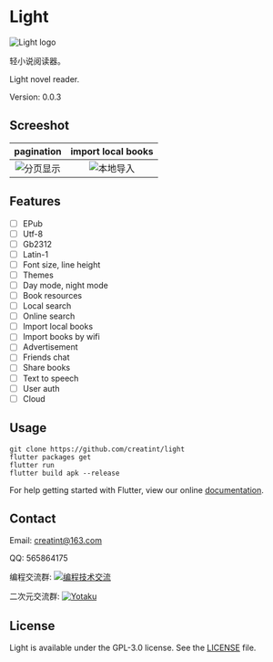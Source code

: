 # Light

![Light logo](https://user-images.githubusercontent.com/17924777/39092072-762deace-4636-11e8-8acd-447a03c7556e.png)

轻小说阅读器。

Light novel reader.

Version: 0.0.3

## Screeshot
pagination | import local books 
:-------------------------:|:-------------------------:
![分页显示](https://user-images.githubusercontent.com/17924777/39093416-24e27484-4652-11e8-9eaa-96b610508d80.gif) | ![本地导入](https://user-images.githubusercontent.com/17924777/39093132-18904792-464d-11e8-9bda-4f30abec0504.gif)

## Features

- [ ] EPub
- [ ] Utf-8
- [ ] Gb2312
- [ ] Latin-1
- [ ] Font size, line height
- [ ] Themes
- [ ] Day mode, night mode
- [ ] Book resources
- [ ] Local search
- [ ] Online search
- [ ] Import local books
- [ ] Import books by wifi
- [ ] Advertisement
- [ ] Friends chat
- [ ] Share books
- [ ] Text to speech
- [ ] User auth
- [ ] Cloud

## Usage
```
git clone https://github.com/creatint/light
flutter packages get
flutter run
flutter build apk --release
```
For help getting started with Flutter, view our online
[documentation](https://flutter.io/).

## Contact
Email: creatint@163.com

QQ: 565864175

编程交流群: [![编程技术交流](https://pub.idqqimg.com/wpa/images/group.png)](//shang.qq.com/wpa/qunwpa?idkey=b34e5d3956950dc053efdd7aef63ef75151c01cfff48a951c8fc53d6349b454a)

二次元交流群: [![Yotaku](https://pub.idqqimg.com/wpa/images/group.png)](//shang.qq.com/wpa/qunwpa?idkey=2fea46b70c9a73fcbfedd08ee64ed9d6d8c554baa63dc2402082226675e825e7)


## License
Light is available under the GPL-3.0 license. See the [LICENSE](https://github.com/creatint/light/blob/master/LICENSE) file.
